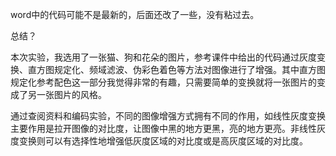word中的代码可能不是最新的，后面还改了一些，没有粘过去。

总结？

本次实验，我选用了一张猫、狗和花朵的图片，参考课件中给出的代码通过灰度变换、直方图规定化、频域滤波、伪彩色着色等方法对图像进行了增强。其中直方图规定化参考配色这一部分我觉得非常的有趣，只需要简单的变换就将一张图片的变成了另一张图片的风格。

通过查阅资料和编码实验，不同的图像增强方式拥有不同的作用，如线性灰度变换主要作用是拉开图像的对比度，让图像中黑的地方更黑，亮的地方更亮。非线性灰度变换则可以有选择性地增强低灰度区域的对比度或是高灰度区域的对比度。
